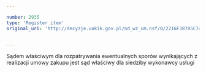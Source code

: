 ```yaml
---

number: 2935
type: 'Register item'
original_uri: 'http://decyzje.uokik.gov.pl/nd_wz_um.nsf/0/2216F38785C74562C12579B4003CFB14?OpenDocument'


---
```


Sądem właściwym dla rozpatrywania ewentualnych sporów wynikających z realizacji umowy zakupu jest sąd właściwy dla siedziby wykonawcy usługi
